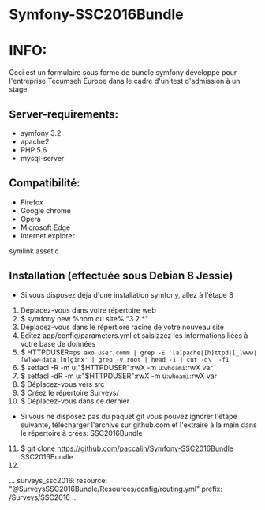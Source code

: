 # Symfony-SSC2016Bundle
INFO:
================================
Ceci est un formulaire sous forme de bundle symfony développé pour l'entreprise Tecumseh Europe dans le cadre d'un test d'admission à un stage.


Server-requirements:
--------------------------------
* symfony 3.2                   
* apache2                       
* PHP 5.6                     
* mysql-server

Compatibilité:
--------------------------------
* Firefox
* Google chrome
* Opera
* Microsoft Edge
* Internet explorer

symlink
assetic

Installation (effectuée sous Debian 8 Jessie)
--------------------------------
* Si vous disposez déja d'une installation symfony, allez à l'étape 8
1. Déplacez-vous dans votre répertoire web
2. $ symfony new %nom du site% "3.2.*"
3. Déplacez-vous dans le répertiore racine de votre nouveau site
4. Editez app/config/parameters.yml et saisizzez les informations liées à votre base de données
5. $ HTTPDUSER=`ps axo user,comm | grep -E '[a]pache|[h]ttpd|[_]www|[w]ww-data|[n]ginx' | grep -v root | head -1 | cut -d\  -f1`
6. $ setfacl -R -m u:"$HTTPDUSER":rwX -m u:`whoami`:rwX var
7. $ setfacl -dR -m u:"$HTTPDUSER":rwX -m u:`whoami`:rwX var
8. $ Déplacez-vous vers src
9. $ Créez le répertoire Surveys/
10. $ Déplacez-vous dans ce dernier
* Si vous ne disposez pas du paquet git vous pouvez ignorer l'étape suivante, télécharger l'archive sur github.com et l'extraire à la main dans le répertoire à crées: SSC2016Bundle
11. $ git clone https://github.com/paccalin/Symfony-SSC2016Bundle SSC2016Bundle
12. 
...
surveys_ssc2016:
    resource: "@SurveysSSC2016Bundle/Resources/config/routing.yml"
    prefix:   /Surveys/SSC2016
...